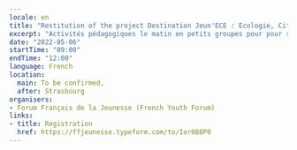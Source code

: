 ```yaml
---
locale: en
title: "Restitution of the project Destination Jeun'ECE : Ecologie, Citoyenneté, Europe"
excerpt: "Activités pédagogiques le matin en petits groupes pour pour se familiariser aux initiatives et dispositifs existants dans l’Union Européenne sur le logement, l’emploi, les mobilités et la consommation."
date: "2022-05-06"
startTime: "09:00"
endTime: "12:00"
language: French
location:
  main: To be confirmed,
  after: Strasbourg
organisers:
- Forum Français de la Jeunesse (French Youth Forum)
links:
- title: Registration
  href: https://ffjeunesse.typeform.com/to/Ior0B8P0
---
```

